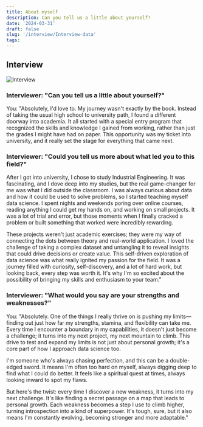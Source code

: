```yaml
---
title: About myself
description: Can you tell us a little about yourself?
date: '2024-03-31'
draft: false
slug: '/interview/Interview-data'
tags:
---
```


## Interview

![Interview](/Interview.png)

### Interviewer: "Can you tell us a little about yourself?"

You: "Absolutely, I'd love to. My journey wasn't exactly by the book. Instead of taking the usual high school to university path, I found a different doorway into academia. It all started with a special entry program that recognized the skills and knowledge I gained from working, rather than just the grades I might have had on paper. This opportunity was my ticket into university, and it really set the stage for everything that came next.

### Interviewer: "Could you tell us more about what led you to this field?"

After I got into university, I chose to study Industrial Engineering. It was fascinating, and I dove deep into my studies, but the real game-changer for me was what I did outside the classroom. I was always curious about data and how it could be used to solve problems, so I started teaching myself data science. I spent nights and weekends poring over online courses, reading anything I could get my hands on, and working on small projects. It was a lot of trial and error, but those moments when I finally cracked a problem or built something that worked were incredibly rewarding.

These projects weren't just academic exercises; they were my way of connecting the dots between theory and real-world application. I loved the challenge of taking a complex dataset and untangling it to reveal insights that could drive decisions or create value. This self-driven exploration of data science was what really ignited my passion for the field. It was a journey filled with curiosity, self-discovery, and a lot of hard work, but looking back, every step was worth it. It's why I'm so excited about the possibility of bringing my skills and enthusiasm to your team."

### Interviewer: "What would you say are your strengths and weaknesses?"

You: "Absolutely. One of the things I really thrive on is pushing my limits—finding out just how far my strengths, stamina, and flexibility can take me. Every time I encounter a boundary in my capabilities, it doesn't just become a challenge; it turns into my next project, my next mountain to climb. This drive to test and expand my limits is not just about personal growth; it's a core part of how I approach data science too.

I'm someone who's always chasing perfection, and this can be a double-edged sword. It means I'm often too hard on myself, always digging deep to find what I could do better. It feels like a spiritual quest at times, always looking inward to spot my flaws.

But here's the twist: every time I discover a new weakness, it turns into my next challenge. It's like finding a secret passage on a map that leads to personal growth. Each weakness becomes a step I use to climb higher, turning introspection into a kind of superpower. It's tough, sure, but it also means I'm constantly evolving, becoming stronger and more adaptable."
